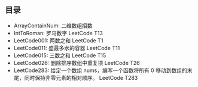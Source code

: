 ## 目录
- ArrayContainNum: 二维数组招数
- IntToRoman: 罗马数字  LeetCode T13
- LeetCode001: 两数之和  LeetCode T1
- LeetCode011: 盛最多水的容器  LeetCode T11
- LeetCode015: 三数之和  LeetCode T15
- LeetCode026: 删除排序数组中重复项  LeetCode T26
- LeetCode283: 给定一个数组 nums，编写一个函数将所有 0 移动到数组的末尾，同时保持非零元素的相对顺序。  LeetCode T283

